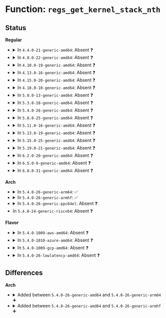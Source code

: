 # Function: <code>regs_get_kernel_stack_nth</code>

## Status
<b>Regular</b>
<ul>
<li>
<details>
<summary>In <code>4.4.0-21-generic-amd64</code>: Absent ❓</summary>

```json
{
  "name": "regs_get_kernel_stack_nth",
  "collision_type": "Unique Static",
  "inline_type": "Full",
  "funcs": [
    {
      "addr": 18446744071580315719,
      "name": "regs_get_kernel_stack_nth",
      "external": false,
      "loc": "arch/x86/include/asm/ptrace.h:213",
      "file": "kernel/trace/trace_kprobe.c",
      "inline": "declared, inlined",
      "caller_inline": [
        "kernel/trace/trace_kprobe.c:fetch_stack_u8",
        "kernel/trace/trace_kprobe.c:fetch_stack_u16",
        "kernel/trace/trace_kprobe.c:fetch_stack_u32",
        "kernel/trace/trace_kprobe.c:fetch_stack_u64"
      ],
      "caller_func": []
    }
  ],
  "symbols": []
}
```
</details>
</li>
<li>
<details>
<summary>In <code>4.8.0-22-generic-amd64</code>: Absent ❓</summary>

```json
{
  "name": "regs_get_kernel_stack_nth",
  "collision_type": "Unique Static",
  "inline_type": "Full",
  "funcs": [
    {
      "addr": 18446744071580370583,
      "name": "regs_get_kernel_stack_nth",
      "external": false,
      "loc": "arch/x86/include/asm/ptrace.h:207",
      "file": "kernel/trace/trace_kprobe.c",
      "inline": "declared, inlined",
      "caller_inline": [
        "kernel/trace/trace_kprobe.c:fetch_stack_u64",
        "kernel/trace/trace_kprobe.c:fetch_stack_u32",
        "kernel/trace/trace_kprobe.c:fetch_stack_u16",
        "kernel/trace/trace_kprobe.c:fetch_stack_u8"
      ],
      "caller_func": []
    }
  ],
  "symbols": []
}
```
</details>
</li>
<li>
<details>
<summary>In <code>4.10.0-19-generic-amd64</code>: Absent ❓</summary>

```json
{
  "name": "regs_get_kernel_stack_nth",
  "collision_type": "Unique Static",
  "inline_type": "Full",
  "funcs": [
    {
      "addr": 18446744071580418327,
      "name": "regs_get_kernel_stack_nth",
      "external": false,
      "loc": "arch/x86/include/asm/ptrace.h:207",
      "file": "kernel/trace/trace_kprobe.c",
      "inline": "declared, inlined",
      "caller_inline": [
        "kernel/trace/trace_kprobe.c:fetch_stack_u64",
        "kernel/trace/trace_kprobe.c:fetch_stack_u32",
        "kernel/trace/trace_kprobe.c:fetch_stack_u16",
        "kernel/trace/trace_kprobe.c:fetch_stack_u8"
      ],
      "caller_func": []
    }
  ],
  "symbols": []
}
```
</details>
</li>
<li>
<details>
<summary>In <code>4.13.0-16-generic-amd64</code>: Absent ❓</summary>

```json
{
  "name": "regs_get_kernel_stack_nth",
  "collision_type": "Unique Static",
  "inline_type": "Full",
  "funcs": [
    {
      "addr": 18446744071580430231,
      "name": "regs_get_kernel_stack_nth",
      "external": false,
      "loc": "arch/x86/include/asm/ptrace.h:207",
      "file": "kernel/trace/trace_kprobe.c",
      "inline": "declared, inlined",
      "caller_inline": [
        "kernel/trace/trace_kprobe.c:fetch_stack_u64",
        "kernel/trace/trace_kprobe.c:fetch_stack_u32",
        "kernel/trace/trace_kprobe.c:fetch_stack_u16",
        "kernel/trace/trace_kprobe.c:fetch_stack_u8"
      ],
      "caller_func": []
    }
  ],
  "symbols": []
}
```
</details>
</li>
<li>
<details>
<summary>In <code>4.15.0-20-generic-amd64</code>: Absent ❓</summary>

```json
{
  "name": "regs_get_kernel_stack_nth",
  "collision_type": "Unique Static",
  "inline_type": "Full",
  "funcs": [
    {
      "addr": 18446744071580486640,
      "name": "regs_get_kernel_stack_nth",
      "external": false,
      "loc": "arch/x86/include/asm/ptrace.h:243",
      "file": "kernel/trace/trace_kprobe.c",
      "inline": "declared, inlined",
      "caller_inline": [
        "kernel/trace/trace_kprobe.c:fetch_stack_u64",
        "kernel/trace/trace_kprobe.c:fetch_stack_u32",
        "kernel/trace/trace_kprobe.c:fetch_stack_u16",
        "kernel/trace/trace_kprobe.c:fetch_stack_u8"
      ],
      "caller_func": []
    }
  ],
  "symbols": []
}
```
</details>
</li>
<li>
<details>
<summary>In <code>4.18.0-10-generic-amd64</code>: Absent ❓</summary>

```json
{
  "name": "regs_get_kernel_stack_nth",
  "collision_type": "Unique Static",
  "inline_type": "Full",
  "funcs": [
    {
      "addr": 18446744071580573968,
      "name": "regs_get_kernel_stack_nth",
      "external": false,
      "loc": "arch/x86/include/asm/ptrace.h:248",
      "file": "kernel/trace/trace_kprobe.c",
      "inline": "declared, inlined",
      "caller_inline": [
        "kernel/trace/trace_kprobe.c:fetch_stack_u64",
        "kernel/trace/trace_kprobe.c:fetch_stack_u32",
        "kernel/trace/trace_kprobe.c:fetch_stack_u16",
        "kernel/trace/trace_kprobe.c:fetch_stack_u8"
      ],
      "caller_func": []
    }
  ],
  "symbols": []
}
```
</details>
</li>
<li>
<details>
<summary>In <code>5.0.0-13-generic-amd64</code>: Absent ❓</summary>

```json
{
  "name": "regs_get_kernel_stack_nth",
  "collision_type": "Unique Static",
  "inline_type": "Full",
  "funcs": [
    {
      "addr": 18446744071580638928,
      "name": "regs_get_kernel_stack_nth",
      "external": false,
      "loc": "arch/x86/include/asm/ptrace.h:273",
      "file": "kernel/trace/trace_kprobe.c",
      "inline": "declared, inlined",
      "caller_inline": [
        "kernel/trace/trace_kprobe.c:process_fetch_insn",
        "kernel/trace/trace_kprobe.c:process_fetch_insn"
      ],
      "caller_func": []
    }
  ],
  "symbols": []
}
```
</details>
</li>
<li>
<details>
<summary>In <code>5.3.0-18-generic-amd64</code>: Absent ❓</summary>

```json
{
  "name": "regs_get_kernel_stack_nth",
  "collision_type": "Unique Static",
  "inline_type": "Full",
  "funcs": [
    {
      "addr": 18446744071580699663,
      "name": "regs_get_kernel_stack_nth",
      "external": false,
      "loc": "arch/x86/include/asm/ptrace.h:279",
      "file": "kernel/trace/trace_kprobe.c",
      "inline": "declared, inlined",
      "caller_inline": [
        "kernel/trace/trace_kprobe.c:process_fetch_insn",
        "kernel/trace/trace_kprobe.c:process_fetch_insn"
      ],
      "caller_func": []
    }
  ],
  "symbols": []
}
```
</details>
</li>
<li>
<details>
<summary>In <code>5.4.0-26-generic-amd64</code>: Absent ❓</summary>

```json
{
  "name": "regs_get_kernel_stack_nth",
  "collision_type": "Unique Static",
  "inline_type": "Full",
  "funcs": [
    {
      "addr": 18446744071580747951,
      "name": "regs_get_kernel_stack_nth",
      "external": false,
      "loc": "arch/x86/include/asm/ptrace.h:279",
      "file": "kernel/trace/trace_kprobe.c",
      "inline": "declared, inlined",
      "caller_inline": [
        "kernel/trace/trace_kprobe.c:process_fetch_insn",
        "kernel/trace/trace_kprobe.c:process_fetch_insn"
      ],
      "caller_func": []
    }
  ],
  "symbols": []
}
```
</details>
</li>
<li>
<details>
<summary>In <code>5.8.0-25-generic-amd64</code>: Absent ❓</summary>

```json
{
  "name": "regs_get_kernel_stack_nth",
  "collision_type": "Unique Static",
  "inline_type": "Full",
  "funcs": [
    {
      "addr": 18446744071580861318,
      "name": "regs_get_kernel_stack_nth",
      "external": false,
      "loc": "arch/x86/include/asm/ptrace.h:292",
      "file": "kernel/trace/trace_kprobe.c",
      "inline": "declared, inlined",
      "caller_inline": [
        "kernel/trace/trace_kprobe.c:process_fetch_insn",
        "kernel/trace/trace_kprobe.c:process_fetch_insn"
      ],
      "caller_func": []
    }
  ],
  "symbols": []
}
```
</details>
</li>
<li>
<details>
<summary>In <code>5.11.0-16-generic-amd64</code>: Absent ❓</summary>

```json
{
  "name": "regs_get_kernel_stack_nth",
  "collision_type": "Unique Static",
  "inline_type": "Full",
  "funcs": [
    {
      "addr": 18446744071580853462,
      "name": "regs_get_kernel_stack_nth",
      "external": false,
      "loc": "arch/x86/include/asm/ptrace.h:312",
      "file": "kernel/trace/trace_kprobe.c",
      "inline": "declared, inlined",
      "caller_inline": [
        "kernel/trace/trace_kprobe.c:process_fetch_insn",
        "kernel/trace/trace_kprobe.c:process_fetch_insn"
      ],
      "caller_func": []
    }
  ],
  "symbols": []
}
```
</details>
</li>
<li>
<details>
<summary>In <code>5.13.0-19-generic-amd64</code>: Absent ❓</summary>

```json
{
  "name": "regs_get_kernel_stack_nth",
  "collision_type": "Unique Static",
  "inline_type": "Full",
  "funcs": [
    {
      "addr": 18446744071580858685,
      "name": "regs_get_kernel_stack_nth",
      "external": false,
      "loc": "arch/x86/include/asm/ptrace.h:315",
      "file": "kernel/trace/trace_kprobe.c",
      "inline": "declared, inlined",
      "caller_inline": [
        "kernel/trace/trace_kprobe.c:process_fetch_insn",
        "kernel/trace/trace_kprobe.c:process_fetch_insn"
      ],
      "caller_func": []
    }
  ],
  "symbols": []
}
```
</details>
</li>
<li>
<details>
<summary>In <code>5.15.0-25-generic-amd64</code>: Absent ❓</summary>

```json
{
  "name": "regs_get_kernel_stack_nth",
  "collision_type": "Unique Static",
  "inline_type": "Full",
  "funcs": [
    {
      "addr": 18446744071581059173,
      "name": "regs_get_kernel_stack_nth",
      "external": false,
      "loc": "arch/x86/include/asm/ptrace.h:315",
      "file": "kernel/trace/trace_kprobe.c",
      "inline": "declared, inlined",
      "caller_inline": [
        "kernel/trace/trace_kprobe.c:process_fetch_insn",
        "kernel/trace/trace_kprobe.c:process_fetch_insn"
      ],
      "caller_func": []
    }
  ],
  "symbols": []
}
```
</details>
</li>
<li>
<details>
<summary>In <code>5.19.0-21-generic-amd64</code>: Absent ❓</summary>

```json
{
  "name": "regs_get_kernel_stack_nth",
  "collision_type": "Unique Static",
  "inline_type": "Full",
  "funcs": [
    {
      "addr": 18446744071581316682,
      "name": "regs_get_kernel_stack_nth",
      "external": false,
      "loc": "arch/x86/include/asm/ptrace.h:319",
      "file": "kernel/trace/trace_kprobe.c",
      "inline": "declared, inlined",
      "caller_inline": [
        "kernel/trace/trace_kprobe.c:process_fetch_insn",
        "kernel/trace/trace_kprobe.c:process_fetch_insn"
      ],
      "caller_func": []
    }
  ],
  "symbols": []
}
```
</details>
</li>
<li>
<details>
<summary>In <code>6.2.0-20-generic-amd64</code>: Absent ❓</summary>

```json
{
  "name": "regs_get_kernel_stack_nth",
  "collision_type": "Unique Static",
  "inline_type": "Full",
  "funcs": [
    {
      "addr": 18446744071581650736,
      "name": "regs_get_kernel_stack_nth",
      "external": false,
      "loc": "arch/x86/include/asm/ptrace.h:319",
      "file": "kernel/trace/trace_kprobe.c",
      "inline": "declared, inlined",
      "caller_inline": [
        "kernel/trace/trace_kprobe.c:process_fetch_insn",
        "kernel/trace/trace_kprobe.c:process_fetch_insn"
      ],
      "caller_func": []
    }
  ],
  "symbols": []
}
```
</details>
</li>
<li>
<details>
<summary>In <code>6.5.0-9-generic-amd64</code>: Absent ❓</summary>

```json
{
  "name": "regs_get_kernel_stack_nth",
  "collision_type": "Static Duplication",
  "inline_type": "Full",
  "funcs": [
    {
      "addr": 18446744071581790901,
      "name": "regs_get_kernel_stack_nth",
      "external": false,
      "loc": "arch/x86/include/asm/ptrace.h:319",
      "file": "kernel/trace/trace_kprobe.c",
      "inline": "declared, inlined",
      "caller_inline": [
        "kernel/trace/trace_kprobe.c:process_fetch_insn",
        "kernel/trace/trace_kprobe.c:process_fetch_insn"
      ],
      "caller_func": []
    },
    {
      "addr": 18446744071581865498,
      "name": "regs_get_kernel_stack_nth",
      "external": false,
      "loc": "arch/x86/include/asm/ptrace.h:319",
      "file": "kernel/trace/trace_fprobe.c",
      "inline": "declared, inlined",
      "caller_inline": [
        "kernel/trace/trace_fprobe.c:process_fetch_insn",
        "kernel/trace/trace_fprobe.c:process_fetch_insn"
      ],
      "caller_func": []
    }
  ],
  "symbols": []
}
```
</details>
</li>
<li>
<details>
<summary>In <code>6.8.0-31-generic-amd64</code>: Absent ❓</summary>

```json
{
  "name": "regs_get_kernel_stack_nth",
  "collision_type": "Static Duplication",
  "inline_type": "Full",
  "funcs": [
    {
      "addr": 18446744071581912245,
      "name": "regs_get_kernel_stack_nth",
      "external": false,
      "loc": "arch/x86/include/asm/ptrace.h:319",
      "file": "kernel/trace/trace_kprobe.c",
      "inline": "declared, inlined",
      "caller_inline": [
        "kernel/trace/trace_kprobe.c:process_fetch_insn",
        "kernel/trace/trace_kprobe.c:process_fetch_insn"
      ],
      "caller_func": []
    },
    {
      "addr": 18446744071581988458,
      "name": "regs_get_kernel_stack_nth",
      "external": false,
      "loc": "arch/x86/include/asm/ptrace.h:319",
      "file": "kernel/trace/trace_fprobe.c",
      "inline": "declared, inlined",
      "caller_inline": [
        "kernel/trace/trace_fprobe.c:process_fetch_insn",
        "kernel/trace/trace_fprobe.c:process_fetch_insn"
      ],
      "caller_func": []
    }
  ],
  "symbols": []
}
```
</details>
</li>
</ul>
<b>Arch</b>
<ul>
<li>
<details>
<summary>In <code>5.4.0-26-generic-arm64</code>: ✅</summary>

```c
long unsigned int regs_get_kernel_stack_nth(struct pt_regs * regs, unsigned int n)
```

```json
{
  "name": "regs_get_kernel_stack_nth",
  "collision_type": "Unique Global",
  "inline_type": "No",
  "funcs": [
    {
      "addr": 18446603336490214544,
      "name": "regs_get_kernel_stack_nth",
      "external": true,
      "loc": "arch/arm64/kernel/ptrace.c:137",
      "file": "arch/arm64/kernel/ptrace.c",
      "inline": "seen, unknown",
      "caller_inline": [],
      "caller_func": [
        "kernel/trace/trace_kprobe.c:process_fetch_insn"
      ]
    }
  ],
  "symbols": [
    {
      "addr": 18446603336490214544,
      "name": "regs_get_kernel_stack_nth",
      "section": ".text",
      "bind": "STB_GLOBAL",
      "size": 120
    }
  ]
}
```
</details>
</li>
<li>
<details>
<summary>In <code>5.4.0-26-generic-armhf</code>: ✅</summary>

```c
long unsigned int regs_get_kernel_stack_nth(struct pt_regs * regs, unsigned int n)
```

```json
{
  "name": "regs_get_kernel_stack_nth",
  "collision_type": "Unique Global",
  "inline_type": "No",
  "funcs": [
    {
      "addr": 3224422264,
      "name": "regs_get_kernel_stack_nth",
      "external": true,
      "loc": "arch/arm/kernel/ptrace.c:146",
      "file": "arch/arm/kernel/ptrace.c",
      "inline": "seen, unknown",
      "caller_inline": [],
      "caller_func": [
        "kernel/trace/trace_kprobe.c:process_fetch_insn"
      ]
    }
  ],
  "symbols": [
    {
      "addr": 3224422264,
      "name": "regs_get_kernel_stack_nth",
      "section": ".text",
      "bind": "STB_GLOBAL",
      "size": 56
    }
  ]
}
```
</details>
</li>
<li>
<details>
<summary>In <code>5.4.0-26-generic-ppc64el</code>: Absent ❓</summary>

```json
{
  "name": "regs_get_kernel_stack_nth",
  "collision_type": "Unique Static",
  "inline_type": "Full",
  "funcs": [
    {
      "addr": 13835058055285226152,
      "name": "regs_get_kernel_stack_nth",
      "external": false,
      "loc": "arch/powerpc/include/asm/ptrace.h:265",
      "file": "kernel/trace/trace_kprobe.c",
      "inline": "declared, inlined",
      "caller_inline": [
        "kernel/trace/trace_kprobe.c:process_fetch_insn"
      ],
      "caller_func": []
    }
  ],
  "symbols": []
}
```
</details>
</li>
<li>
In <code>5.4.0-24-generic-riscv64</code>: Absent ❓
</li>
</ul>
<b>Flavor</b>
<ul>
<li>
<details>
<summary>In <code>5.4.0-1009-aws-amd64</code>: Absent ❓</summary>

```json
{
  "name": "regs_get_kernel_stack_nth",
  "collision_type": "Unique Static",
  "inline_type": "Full",
  "funcs": [
    {
      "addr": 18446744071580716751,
      "name": "regs_get_kernel_stack_nth",
      "external": false,
      "loc": "arch/x86/include/asm/ptrace.h:279",
      "file": "kernel/trace/trace_kprobe.c",
      "inline": "declared, inlined",
      "caller_inline": [
        "kernel/trace/trace_kprobe.c:process_fetch_insn",
        "kernel/trace/trace_kprobe.c:process_fetch_insn"
      ],
      "caller_func": []
    }
  ],
  "symbols": []
}
```
</details>
</li>
<li>
<details>
<summary>In <code>5.4.0-1010-azure-amd64</code>: Absent ❓</summary>

```json
{
  "name": "regs_get_kernel_stack_nth",
  "collision_type": "Unique Static",
  "inline_type": "Full",
  "funcs": [
    {
      "addr": 18446744071580662959,
      "name": "regs_get_kernel_stack_nth",
      "external": false,
      "loc": "arch/x86/include/asm/ptrace.h:279",
      "file": "kernel/trace/trace_kprobe.c",
      "inline": "declared, inlined",
      "caller_inline": [
        "kernel/trace/trace_kprobe.c:process_fetch_insn",
        "kernel/trace/trace_kprobe.c:process_fetch_insn"
      ],
      "caller_func": []
    }
  ],
  "symbols": []
}
```
</details>
</li>
<li>
<details>
<summary>In <code>5.4.0-1009-gcp-amd64</code>: Absent ❓</summary>

```json
{
  "name": "regs_get_kernel_stack_nth",
  "collision_type": "Unique Static",
  "inline_type": "Full",
  "funcs": [
    {
      "addr": 18446744071580707999,
      "name": "regs_get_kernel_stack_nth",
      "external": false,
      "loc": "arch/x86/include/asm/ptrace.h:279",
      "file": "kernel/trace/trace_kprobe.c",
      "inline": "declared, inlined",
      "caller_inline": [
        "kernel/trace/trace_kprobe.c:process_fetch_insn",
        "kernel/trace/trace_kprobe.c:process_fetch_insn"
      ],
      "caller_func": []
    }
  ],
  "symbols": []
}
```
</details>
</li>
<li>
<details>
<summary>In <code>5.4.0-26-lowlatency-amd64</code>: Absent ❓</summary>

```json
{
  "name": "regs_get_kernel_stack_nth",
  "collision_type": "Unique Static",
  "inline_type": "Full",
  "funcs": [
    {
      "addr": 18446744071580765951,
      "name": "regs_get_kernel_stack_nth",
      "external": false,
      "loc": "arch/x86/include/asm/ptrace.h:279",
      "file": "kernel/trace/trace_kprobe.c",
      "inline": "declared, inlined",
      "caller_inline": [
        "kernel/trace/trace_kprobe.c:process_fetch_insn",
        "kernel/trace/trace_kprobe.c:process_fetch_insn"
      ],
      "caller_func": []
    }
  ],
  "symbols": []
}
```
</details>
</li>
</ul>

## Differences
<b>Arch</b>
<ul>
<li>
<details>
<summary>Added between <code>5.4.0-26-generic-amd64</code> and <code>5.4.0-26-generic-arm64</code> ➕</summary>

```c
long unsigned int regs_get_kernel_stack_nth(struct pt_regs * regs, unsigned int n)
```
</details>
</li>
<li>
<details>
<summary>Added between <code>5.4.0-26-generic-amd64</code> and <code>5.4.0-26-generic-armhf</code> ➕</summary>

```c
long unsigned int regs_get_kernel_stack_nth(struct pt_regs * regs, unsigned int n)
```
</details>
</li>
</ul>
